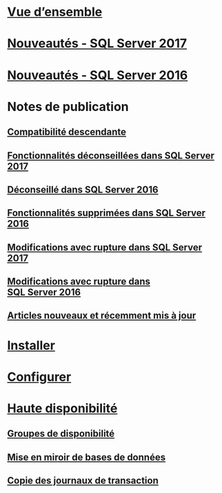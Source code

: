 # [Vue d’ensemble](sql-server-database-engine-overview.md) 

# [Nouveautés - SQL Server 2017](whats-new-in-sql-server-2017.md)  
# [Nouveautés - SQL Server 2016](whats-new-in-sql-server-2016.md) 


# Notes de publication
## [Compatibilité descendante](sql-server-database-engine-backward-compatibility.md)
## [Fonctionnalités déconseillées dans SQL Server 2017](deprecated-database-engine-features-in-sql-server-2017.md)  
## [Déconseillé dans SQL Server 2016](deprecated-database-engine-features-in-sql-server-2016.md)  
## [Fonctionnalités supprimées dans SQL Server 2016](discontinued-database-engine-functionality-in-sql-server-2016.md)  
## [Modifications avec rupture dans SQL Server 2017](breaking-changes-to-database-engine-features-in-sql-server-2017.md)  
## [Modifications avec rupture dans SQL Server 2016](breaking-changes-to-database-engine-features-in-sql-server-2016.md)  
## [Articles nouveaux et récemment mis à jour](new-updated-database-engine.md)

# [Installer](../database-engine/install-windows/installation-for-sql-server-2016.md)
# [Configurer](../database-engine/configure-windows/configure-database-engine-instances-sql-server.md)
# [Haute disponibilité](sql-server-business-continuity-dr.md)
## [Groupes de disponibilité](../database-engine/availability-groups/windows/overview-of-always-on-availability-groups-sql-server.md)
## [Mise en miroir de bases de données](../database-engine/database-mirroring/the-database-mirroring-endpoint-sql-server.md)
## [Copie des journaux de transaction](../database-engine/log-shipping/about-log-shipping-sql-server.md)
